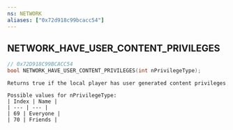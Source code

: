 ```yaml
---
ns: NETWORK
aliases: ["0x72d918c99bcacc54"]
---
```

## NETWORK_HAVE_USER_CONTENT_PRIVILEGES

```c
// 0x72D918C99BCACC54
bool NETWORK_HAVE_USER_CONTENT_PRIVILEGES(int nPrivilegeType);
```

```
Returns true if the local player has user generated content privileges

Possible values for nPrivilegeType:
| Index | Name |
| --- | --- |
| 69 | Everyone |
| 70 | Friends |
```
